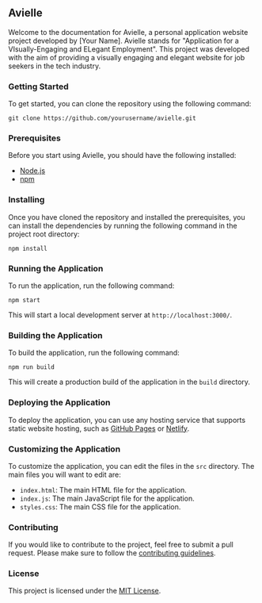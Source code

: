 ## Avielle

Welcome to the documentation for Avielle, a personal application website project developed by [Your Name]. Avielle stands for "Application for a VIsually-Engaging and ELegant Employment". This project was developed with the aim of providing a visually engaging and elegant website for job seekers in the tech industry.

### Getting Started

To get started, you can clone the repository using the following command:

```
git clone https://github.com/yourusername/avielle.git
```

### Prerequisites

Before you start using Avielle, you should have the following installed:

- [Node.js](https://nodejs.org/)
- [npm](https://www.npmjs.com/)

### Installing

Once you have cloned the repository and installed the prerequisites, you can install the dependencies by running the following command in the project root directory:

```
npm install
```

### Running the Application

To run the application, run the following command:

```
npm start
```

This will start a local development server at `http://localhost:3000/`.

### Building the Application

To build the application, run the following command:

```
npm run build
```

This will create a production build of the application in the `build` directory.

### Deploying the Application

To deploy the application, you can use any hosting service that supports static website hosting, such as [GitHub Pages](https://pages.github.com/) or [Netlify](https://www.netlify.com/).

### Customizing the Application

To customize the application, you can edit the files in the `src` directory. The main files you will want to edit are:

- `index.html`: The main HTML file for the application.
- `index.js`: The main JavaScript file for the application.
- `styles.css`: The main CSS file for the application.

### Contributing

If you would like to contribute to the project, feel free to submit a pull request. Please make sure to follow the [contributing guidelines](CONTRIBUTING.md).

### License

This project is licensed under the [MIT License](LICENSE).
